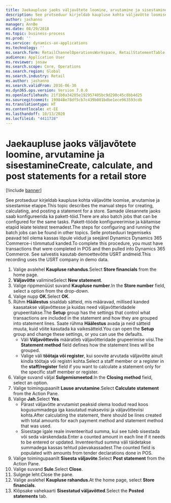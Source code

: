 ```yaml
---
title: Jaekaupluse jaoks väljavõtete loomine, arvutamine ja sisestamine
description: See protseduur kirjeldab kaupluse kohta väljavõtte loomise, arvutamise ja sisestamise etappe.
author: jashanno
manager: AnnBe
ms.date: 08/29/2018
ms.topic: business-process
ms.prod: ''
ms.service: dynamics-ax-applications
ms.technology: ''
ms.search.form: RetailChannelOperationsWorkspace, RetailStatementTable
audience: Application User
ms.reviewer: josaw
ms.search.scope: Core, Operations
ms.search.region: Global
ms.search.industry: Retail
ms.author: jashanno
ms.search.validFrom: 2016-06-30
ms.dyn365.ops.version: Version 7.0.0
ms.openlocfilehash: 21f1b0a34205e192957405bc9d298c45c8bb4d25
ms.sourcegitcommit: 199848e78df5cb7c439b001bdbe1ece963593cdb
ms.translationtype: HT
ms.contentlocale: et-EE
ms.lasthandoff: 10/13/2020
ms.locfileid: "4411728"
---
```

# <a name="create-calculate-and-post-statements-for-a-retail-store"></a><span data-ttu-id="74368-103">Jaekaupluse jaoks väljavõtete loomine, arvutamine ja sisestamine</span><span class="sxs-lookup"><span data-stu-id="74368-103">Create, calculate, and post statements for a retail store</span></span>

[!include [banner](../includes/banner.md)]

<span data-ttu-id="74368-104">See protseduur kirjeldab kaupluse kohta väljavõtte loomise, arvutamise ja sisestamise etappe.</span><span class="sxs-lookup"><span data-stu-id="74368-104">This topic describes the manual steps for creating, calculating, and posting a statement for a store.</span></span> <span data-ttu-id="74368-105">Samade ülesannete jaoks saab konfigureerida ka pakett-töid.</span><span class="sxs-lookup"><span data-stu-id="74368-105">There are also batch jobs that can be configured for the same tasks.</span></span> <span data-ttu-id="74368-106">Pakett-tööde konfigureerimise ja käitamise etapid leiate teistest teemadest.</span><span class="sxs-lookup"><span data-stu-id="74368-106">The steps for configuring and running the batch jobs can be found in other topics.</span></span> <span data-ttu-id="74368-107">Selle protseduuri tegemiseks peavad teil olema kassas lõpule viidud ja seejärel Dynamics Dynamics 365 Commerce-i tõmmatud kanded.</span><span class="sxs-lookup"><span data-stu-id="74368-107">To complete this procedure, you must have transactions that were completed in POS and then pulled into Dynamics 365 Commerce.</span></span> <span data-ttu-id="74368-108">See salvestis kasutab demoettevõtte USRT andmeid.</span><span class="sxs-lookup"><span data-stu-id="74368-108">This recording uses the USRT company in demo data.</span></span>

1. <span data-ttu-id="74368-109">Valige avalehel **Kaupluse rahandus**.</span><span class="sxs-lookup"><span data-stu-id="74368-109">Select **Store financials** from the home page.</span></span>
2. <span data-ttu-id="74368-110">**Väljavõtte** valimine</span><span class="sxs-lookup"><span data-stu-id="74368-110">Select **New statement**.</span></span>
3. <span data-ttu-id="74368-111">Valige rippmenüüst suvand **Kaupluse number**.</span><span class="sxs-lookup"><span data-stu-id="74368-111">In the **Store number** field, select a option from the drop-down.</span></span>
4. <span data-ttu-id="74368-112">Valige nupp **OK**.</span><span class="sxs-lookup"><span data-stu-id="74368-112">Select **OK**.</span></span>
5. <span data-ttu-id="74368-113">Rühm **Häälestus** sisaldab sätteid, mis määravad, millised kanded kaasatakse väljavõttesse ja kuidas need väljavõtteridadele grupeeritakse.</span><span class="sxs-lookup"><span data-stu-id="74368-113">The **Setup** group has the settings that control what transactions are included in the statement and how they are grouped into statement lines.</span></span> <span data-ttu-id="74368-114">Saate rühma **Häälestus** avada ja neid sätteid muuta, kuid võite kasutada ka vaikesätteid.</span><span class="sxs-lookup"><span data-stu-id="74368-114">You can open the **Setup** group and change these settings, or you can use the defaults.</span></span>  
    - <span data-ttu-id="74368-115">Väli **Väljavõtteviis** määratleb väljavõtteridade grupeerimise viisi.</span><span class="sxs-lookup"><span data-stu-id="74368-115">The **Statement method** field defines how the statement lines will be grouped.</span></span>  
    - <span data-ttu-id="74368-116">Valige väli **töötaja või register**, kui soovite arvutada väljavõtte ainult kindla töötaja või registri kohta.</span><span class="sxs-lookup"><span data-stu-id="74368-116">Select a staff member or a register in the **staff/register** field if you want to calculate a statement only for the specific staff member or register.</span></span>  
6. <span data-ttu-id="74368-117">Valige suvand väljal **Sulgemismeetod**.</span><span class="sxs-lookup"><span data-stu-id="74368-117">In the **Closing method** field, select an option.</span></span>
7. <span data-ttu-id="74368-118">Valige toimingupaanilt **Lause arvutamine**.</span><span class="sxs-lookup"><span data-stu-id="74368-118">Select **Calculate statement** from the Action Pane.</span></span>
8. <span data-ttu-id="74368-119">Valige **Jah**.</span><span class="sxs-lookup"><span data-stu-id="74368-119">Select **Yes**.</span></span>
    - <span data-ttu-id="74368-120">Pärast väljavõtte arvutamist peaksid olema loodud read koos kogusummadega iga kasutatud makseviisi ja väljavõtteviisi kohta.</span><span class="sxs-lookup"><span data-stu-id="74368-120">After calculating the statement, there should be lines created with total amounts for each payment method and statement method that was used.</span></span>  
    - <span data-ttu-id="74368-121">Sisestage igale reale inventeeritud summa, kui see tuleb sisestada või seda värskendada.</span><span class="sxs-lookup"><span data-stu-id="74368-121">Enter a counted amount in each line if it needs to be entered or updated.</span></span> <span data-ttu-id="74368-122">Inventeeritud summa väli täidetakse summadega kassas tehtud päevakassadest.</span><span class="sxs-lookup"><span data-stu-id="74368-122">The counted field is populated with amounts from tender declarations done in POS.</span></span>  
9. <span data-ttu-id="74368-123">Valige toimingupaanilt **Sisesta väljavõte**.</span><span class="sxs-lookup"><span data-stu-id="74368-123">Select **Post statement** from the Action Pane.</span></span>
10. <span data-ttu-id="74368-124">Valige suvand **Sule**.</span><span class="sxs-lookup"><span data-stu-id="74368-124">Select **Close**.</span></span>
11. <span data-ttu-id="74368-125">Sulgege leht.</span><span class="sxs-lookup"><span data-stu-id="74368-125">Close the pane.</span></span>
12. <span data-ttu-id="74368-126">Valige avalehel **Kaupluse rahandus**.</span><span class="sxs-lookup"><span data-stu-id="74368-126">At the home page, select **Store financials**.</span></span>
13. <span data-ttu-id="74368-127">Klõpsake vahekaarti **Sisestatud väljavõtted**.</span><span class="sxs-lookup"><span data-stu-id="74368-127">Select the **Posted statements** tab.</span></span>

